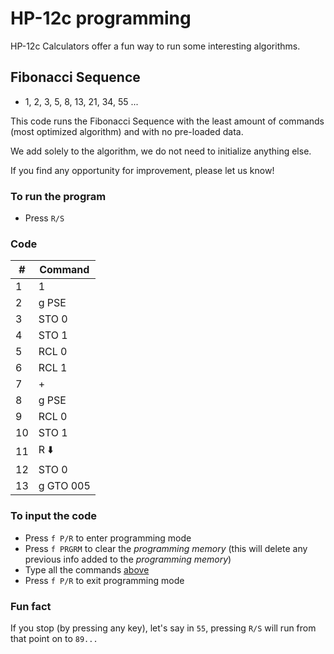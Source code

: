# HP-12c programming

HP-12c Calculators offer a fun way to run some interesting algorithms.

## Fibonacci Sequence

- 1, 2, 3, 5, 8, 13, 21, 34, 55 ...

This code runs the Fibonacci Sequence with the least amount of commands (most optimized algorithm) and with no pre-loaded data.

We add solely to the algorithm, we do not need to initialize anything else.

If you find any opportunity for improvement, please let us know!

### To run the program

- Press `R/S`

### Code

| # | Command    |
|---|------------|
| 1  | 1         |
| 2  | g PSE     |
| 3  | STO 0     |
| 4  | STO 1     |
| 5  | RCL 0     |
| 6  | RCL 1     |
| 7  | +         |
| 8  | g PSE     |
| 9  | RCL 0     |
| 10 | STO 1     |
| 11 | R ⬇️       |
| 12 | STO 0     |
| 13 | g GTO 005 |

### To input the code

- Press `f P/R` to enter programming mode
- Press `f PRGRM` to clear the *programming memory* (this will delete any previous info added to the *programming memory*)
- Type all the commands [above](README.md#code)
- Press `f P/R` to exit programming mode

### Fun fact

If you stop (by pressing any key), let's say in `55`, pressing `R/S` will run from that point on to `89...`
